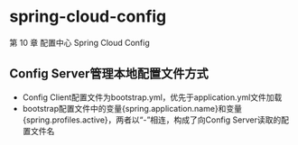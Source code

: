 # spring-cloud-config
第 10 章 配置中心 Spring Cloud Config
## Config Server管理本地配置文件方式
- Config Client配置文件为bootstrap.yml，优先于application.yml文件加载
- bootstrap配置文件中的变量{spring.application.name}和变量{spring.profiles.active}，两者以“-”相连，构成了向Config Server读取的配置文件名
